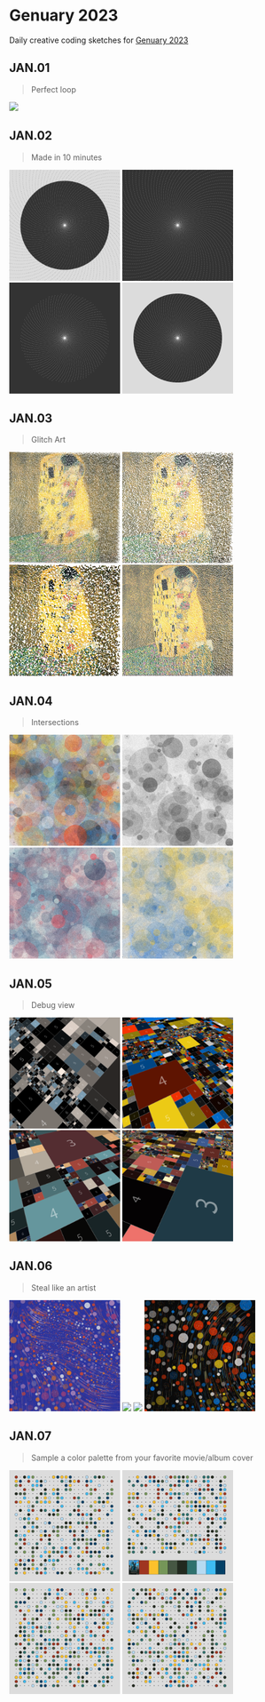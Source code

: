 # Genuary 2023

Daily creative coding sketches for [Genuary 2023](https://genuary.art/)

## JAN.01

> Perfect loop

<img src="./output/JAN01b.gif" width="200"/>

## JAN.02

> Made in 10 minutes

<img src="./output/JAN02_1.png" width="200"/> <img src="./output/JAN02_2.png" width="200"/> <img src="./output/JAN02_3.png" width="200"/> <img src="./output/JAN02_4.png" width="200"/> 

## JAN.03

> Glitch Art

<img src="./output/JAN03_1.png" width="200"/> <img src="./output/JAN03_2.png" width="200"/> <img src="./output/JAN03_3.png" width="200"/> <img src="./output/JAN03_4.png" width="200"/> 

## JAN.04

> Intersections

<img src="./output/JAN04_1.png" width="200"/> <img src="./output/JAN04_2.png" width="200"/> <img src="./output/JAN04_3.png" width="200"/> <img src="./output/JAN04_4.png" width="200"/> 

## JAN.05

> Debug view

<img src="./output/JAN05_2.png" width="200"/> <img src="./output/JAN05_1.png" width="200"/> <img src="./output/JAN05_3.png" width="200"/> <img src="./output/JAN05_4.png" width="200"/> 

## JAN.06

> Steal like an artist

<img src="./output/JAN06_1.png" width="200"/> <img src="./output/JAN06_4.png" width="200"/> <img src="./output/JAN06_2.png" width="200"/> <img src="./output/JAN06_3.png" width="200"/> 

## JAN.07

> Sample a color palette from your favorite movie/album cover

<img src="./output/JAN07_1.png" width="200"/> <img src="./output/JAN07_2.png" width="200"/> <img src="./output/JAN07_3.png" width="200"/> <img src="./output/JAN07_4.png" width="200"/> 
